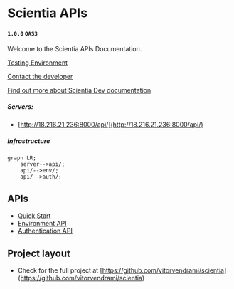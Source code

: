 # Scientia APIs 
#### `1.0.0`  `OAS3`

Welcome to the Scientia APIs Documentation.

[Testing Environment](http://18.216.21.236:8000/api/)

[Contact the developer](#)

[Find out more about Scientia Dev documentation](#)

##### Servers:
- [http://18.216.21.236:8000/api/](http://18.216.21.236:8000/api/)


##### Infrastructure
```mermaid
graph LR;
    server-->api/;
    api/-->env/;
    api/-->auth/;

```
## APIs

*  [Quick Start](./apis/index.md)
*  [Environment API](./apis/endpoints.md)
*  [Authentication API](./apis/auth.md)

## Project layout

* Check for the full project at [https://github.com/vitorvendrami/scientia](https://github.com/vitorvendrami/scientia)